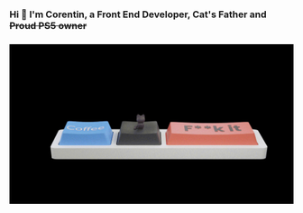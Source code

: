 ### Hi :wave: I'm Corentin, a Front End Developer, Cat's Father and ~~Proud PS5 owner~~
###

![Alt Text](https://github.com/CorentinHcdDev/3D/blob/main/fck.gif)
